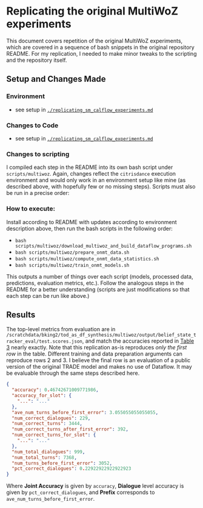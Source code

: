 # Replicating the original MultiWoZ experiments

This document covers repetition of the original MultiWoZ experiments, which are covered in a 
sequence of bash snippets in the original repository README. For my replication, I needed to make minor tweaks
to the scripting and the repository itself.

## Setup and Changes Made

### Environment
- see setup in [`./replicating_sm_calflow_experiments.md`](./replicating_sm_calflow_experiments.md)

### Changes to Code
- see setup in [`./replicating_sm_calflow_experiments.md`](./replicating_sm_calflow_experiments.md)


### Changes to scripting

I compiled each step in the README into its own bash script under `scripts/multiwoz`. Again, changes reflect the 
`citrisdance` execution environment and would only work in an environment setup like mine (as described above, 
with hopefully few or no missing steps). Scripts must also be run in a precise order:

### How to execute:

Install according to README with updates according to environment description above, then run the bash 
scripts in the following order:

- `bash scripts/multiwoz/download_multiwoz_and_build_dataflow_programs.sh`
- `bash scripts/multiwoz/prepare_onmt_data.sh`
- `bash scripts/multiwoz/compute_onmt_data_statistics.sh`
- `bash scripts/multiwoz/train_onmt_models.sh`


This outputs a number of things over each script (models, processed data, predictions, evaluation metrics, etc.). Follow
the analogous steps in the README for a better understanding (scripts are just modifications so that each step can be 
run like above.)

## Results

The top-level metrics from evaluation are in `/scratchdata/bking2/tod_as_df_synthesis/multiwoz/output/belief_state_tracker_eval/test.scores.json`, and match the 
accuracies reported in [Table 3](https://arxiv.org/abs/2009.11423) nearly exactly. Note that this replication as-is reproduces *only the first row* in the table. Different training and data preparation arguments can reproduce rows 2 and 3. I believe the final row is an evaluation of a public version of the original TRADE model and makes no use of Dataflow. It may be evaluable through the same steps described here.

```json
{
  "accuracy": 0.46742671009771986,
  "accuracy_for_slot": {
    "...": "..."
  },
  "ave_num_turns_before_first_error": 3.055055055055055,
  "num_correct_dialogues": 229,
  "num_correct_turns": 3444,
  "num_correct_turns_after_first_error": 392,
  "num_correct_turns_for_slot": {
    "...": "..."
  },
  "num_total_dialogues": 999,
  "num_total_turns": 7368,
  "num_turns_before_first_error": 3052,
  "pct_correct_dialogues": 0.22922922922922923
}
```
Where **Joint Accuracy** is given by `accuracy`, **Dialogue** level accuracy is given by `pct_correct_dialogues`, and **Prefix** corresponds to `ave_num_turns_before_first_error`.

